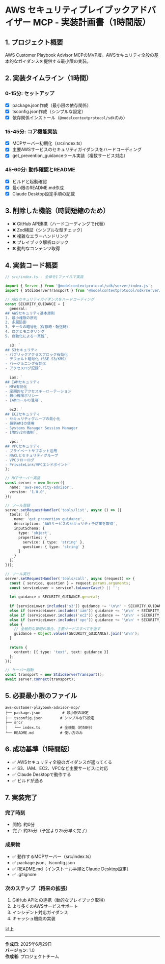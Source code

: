 # AWS セキュリティプレイブックアドバイザー MCP - 実装計画書（1時間版）

## 1. プロジェクト概要

AWS Customer Playbook Advisor MCPのMVP版。AWSセキュリティ全般の基本的なガイダンスを提供する最小限の実装。

## 2. 実装タイムライン（1時間）

### 0-15分: セットアップ
- [x] package.json作成（最小限の依存関係）
- [x] tsconfig.json作成（シンプルな設定）
- [x] 依存関係インストール（`@modelcontextprotocol/sdk`のみ）

### 15-45分: コア機能実装
- [x] MCPサーバー初期化（src/index.ts）
- [x] 主要AWSサービスのセキュリティガイダンスをハードコーディング
- [x] get_prevention_guidanceツール実装（複数サービス対応）

### 45-60分: 動作確認とREADME
- [x] ビルドと起動確認
- [x] 最小限のREADME.md作成
- [x] Claude Desktop設定手順の記載

## 3. 削除した機能（時間短縮のため）

- ❌ GitHub API連携（ハードコーディングで代替）
- ❌ Zod検証（シンプルな型チェック）
- ❌ 複雑なエラーハンドリング
- ❌ プレイブック解析ロジック
- ❌ 動的なコンテンツ取得

## 4. 実装コード概要

```typescript
// src/index.ts - 全体を1ファイルで実装

import { Server } from '@modelcontextprotocol/sdk/server/index.js';
import { StdioServerTransport } from '@modelcontextprotocol/sdk/server/stdio.js';

// AWSセキュリティガイダンスをハードコーディング
const SECURITY_GUIDANCE = {
  general: `
## AWSセキュリティ基本原則
1. 最小権限の原則
2. 多層防御
3. データの暗号化（保存時・転送時）
4. ログとモニタリング
5. 自動化による一貫性`,
  
  s3: `
## S3セキュリティ
- パブリックアクセスブロック有効化
- デフォルト暗号化（SSE-S3/KMS）
- バージョニング有効化
- アクセスログ記録`,
  
  iam: `
## IAMセキュリティ
- MFA有効化
- 定期的なアクセスキーローテーション
- 最小権限ポリシー
- IAMロールの活用`,
  
  ec2: `
## EC2セキュリティ
- セキュリティグループの最小化
- 最新AMIの使用
- Systems Manager Session Manager
- IMDSv2の強制`,
  
  vpc: `
## VPCセキュリティ
- プライベートサブネット活用
- NACLとセキュリティグループ
- VPCフローログ
- PrivateLink/VPCエンドポイント`
};

// MCPサーバー実装
const server = new Server({
  name: 'aws-security-advisor',
  version: '1.0.0',
});

// ツール登録
server.setRequestHandler('tools/list', async () => ({
  tools: [{
    name: 'get_prevention_guidance',
    description: 'AWSサービスのセキュリティ予防策を取得',
    inputSchema: {
      type: 'object',
      properties: {
        service: { type: 'string' },
        question: { type: 'string' }
      }
    }
  }]
}));

// ツール実行
server.setRequestHandler('tools/call', async (request) => {
  const { service, question } = request.params.arguments;
  const serviceLower = service?.toLowerCase() || '';
  
  let guidance = SECURITY_GUIDANCE.general;
  
  if (serviceLower.includes('s3')) guidance += '\n\n' + SECURITY_GUIDANCE.s3;
  else if (serviceLower.includes('iam')) guidance += '\n\n' + SECURITY_GUIDANCE.iam;
  else if (serviceLower.includes('ec2')) guidance += '\n\n' + SECURITY_GUIDANCE.ec2;
  else if (serviceLower.includes('vpc')) guidance += '\n\n' + SECURITY_GUIDANCE.vpc;
  else {
    // 全般的な質問の場合、主要サービスすべてを返す
    guidance = Object.values(SECURITY_GUIDANCE).join('\n\n');
  }
  
  return {
    content: [{ type: 'text', text: guidance }]
  };
});

// サーバー起動
const transport = new StdioServerTransport();
await server.connect(transport);
```

## 5. 必要最小限のファイル

```
aws-customer-playbook-advisor-mcp/
├── package.json          # 最小限の設定
├── tsconfig.json        # シンプルなTS設定
├── src/
│   └── index.ts         # 全機能（約50行）
└── README.md            # 使い方のみ
```

## 6. 成功基準（1時間版）

- ✅ AWSセキュリティ全般のガイダンスが返ってくる
- ✅ S3、IAM、EC2、VPCなど主要サービスに対応
- ✅ Claude Desktopで動作する
- ✅ ビルドが通る

## 7. 実装完了

### 完了時刻
- 開始: 約0分
- 完了: 約35分（予定より25分早く完了）

### 成果物
- ✅ 動作するMCPサーバー（src/index.ts）
- ✅ package.json、tsconfig.json
- ✅ README.md（インストール手順とClaude Desktop設定）
- ✅ .gitignore

### 次のステップ（将来の拡張）
1. GitHub APIとの連携（動的なプレイブック取得）
2. より多くのAWSサービスサポート
3. インシデント対応ガイダンス
4. キャッシュ機能の実装

以上

---

**作成日**: 2025年6月29日  
**バージョン**: 1.0  
**作成者**: プロジェクトチーム